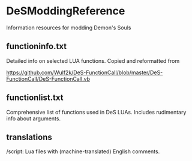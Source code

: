 # DeSModdingReference
Information resources for modding Demon's Souls

functioninfo.txt
-

Detailed info on selected LUA functions. Copied and reformatted from 

https://github.com/Wulf2k/DeS-FunctionCall/blob/master/DeS-FunctionCall/DeS-FunctionCall.vb

functionlist.txt
-

Comprehensive list of functions used in DeS LUAs. Includes rudimentary info about arguments.

translations
-

/script: Lua files with (machine-translated) English comments.

